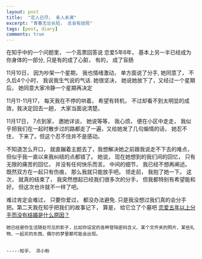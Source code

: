 ```yaml
---
layout: post
title:  "恋人已尽， 亲人未满"
excerpt: "青春无论长短， 总会有结局"
tags: [post, diary]
comments: true
---
```


在知乎中的一个问题里， 一个高票回答说
恋爱5年6年， 基本上另一半已经成为你身体的一部分, 只是有的成了心脏， 有的， 成了盲肠

11月10日， 因为吵架一个星期， 我也情绪激动， 单方面说了分手, 她同意了， 不久后4个小时， 我说我生气说的气话. 她很坚决， 她说她放下了，又经过一个星期后， 她同意大家冷静一个星期再决定

11月11-11月17， 每天我在不停的哄着， 希望有转机， 不过却看不到太明显的成效，我决定回去一趟， 大家当面说清楚。 

11月17日， 7点到家， 邀她详谈， 她说等等， 我心烦， 便在小区中走走， 我似乎把我们在一起时散步过的路都走了一遍，又给她发了几句煽情的话， 她忍不住， 下来了。但这个忍不住并不是感动。

不知道怎么开口， 就直蹦着主题去了，我想解决她之前跟我说走不下去的难点，但似乎我一直以来我纠结的点都错了。 
她说， 现在她想到的我们间的回忆， 只有无限的痛苦的回忆， 并没有任何快乐而言。 
中间的细节， 我已经不想再阐述。 既然双方在一起只有伤痕， 那么我就只能放手吧。
领走前， 我抱了她一下。 这次， 就真的结束了， 我突然想起已经我们很多次的分手， 但我都特别有希望能和好。 但这次也许就不一样了吧。


难过肯定会难过， 只要你爱过， 都没办法避免. 只是我没想过我们真的会分手把。第二天我在知乎把我们的故事记下， 
算是， 给它立了个墓吧
[恋爱五年以上分手而没有结婚是什么原因？](https://www.zhihu.com/question/54821466/answer/261566376)




```
她已经是你生活随处可见的影子，比如你设定的各种登陆密码含义、某个文件夹的照片、某些礼物、一起买的东西、偶尔的梦里都可能会出现。

                                                                                           -----知乎， 凉小粉
```

